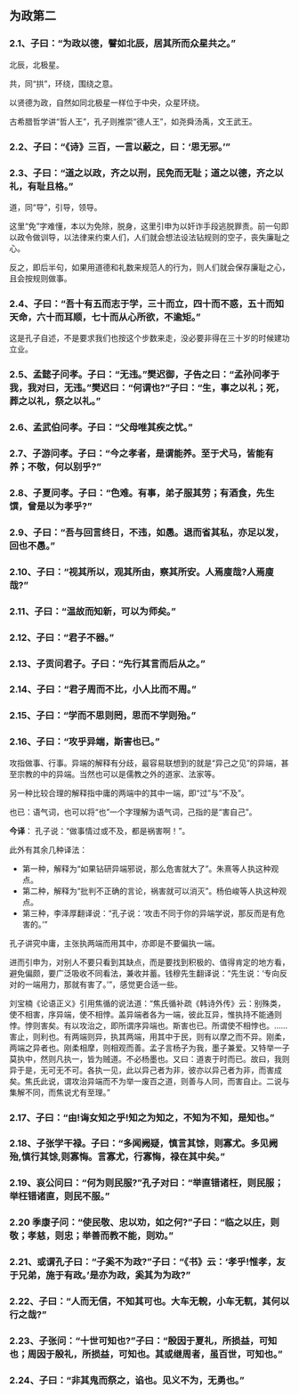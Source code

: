## 为政第二

### 2.1、子曰：“为政以德，譬如北辰，居其所而众星共之。”

北辰，北极星。

共，同“拱”，环绕，围绕之意。

以贤德为政，自然如同北极星一样位于中央，众星环绕。

古希腊哲学讲“哲人王”，孔子则推崇“德人王”，如尧舜汤禹，文王武王。

### 2.2、子曰：“《诗》三百，一言以蔽之，曰：‘思无邪。’”

### 2.3、子曰：“道之以政，齐之以刑，民免而无耻；道之以德，齐之以礼，有耻且格。”

道，同“导”，引导，领导。

这里“免”字难懂，本以为免除，脱身，这里引申为以奸诈手段逃脱罪责。前一句即以政令做训导，以法律来约束人们，人们就会想法设法钻规则的空子，丧失廉耻之心。

反之，即后半句，如果用道德和礼数来规范人的行为，则人们就会保存廉耻之心，且会按规则做事。

### 2.4、子曰：“吾十有五而志于学，三十而立，四十而不惑，五十而知天命，六十而耳顺，七十而从心所欲，不逾矩。”

这是孔子自述，不是要求我们也按这个步数来走，没必要非得在三十岁的时候建功立业。

### 2.5、孟懿子问孝。子曰：“无违。”樊迟御，子告之曰：“孟孙问孝于我，我对曰，无违。”樊迟曰：“何谓也?”子曰：“生，事之以礼；死，葬之以礼，祭之以礼。”

### 2.6、孟武伯问孝。子曰：“父母唯其疾之忧。”

### 2.7、子游问孝。子曰：“今之孝者，是谓能养。至于犬马，皆能有养；不敬，何以别乎?”

### 2.8、子夏问孝。子曰：“色难。有事，弟子服其劳；有酒食，先生馔，曾是以为孝乎?”

### 2.9、子曰：“吾与回言终日，不违，如愚。退而省其私，亦足以发，回也不愚。”

### 2.10、子曰：“视其所以，观其所由，察其所安。人焉廋哉?人焉廋哉?”

### 2.11、子曰：“温故而知新，可以为师矣。”

### 2.12、子曰：“君子不器。”

### 2.13、子贡问君子。子曰：“先行其言而后从之。”

### 2.14、子曰：“君子周而不比，小人比而不周。”

### 2.15、子曰：“学而不思则罔，思而不学则殆。”

### 2.16、子曰：“攻乎异端，斯害也已。”

攻指做事、行事。异端的解释有分歧，最容易联想到的就是“异己之见”的异端，甚至宗教的中的异端。当然也可以是儒教之外的道家、法家等。

另一种比较合理的解释指中庸的两端中的其中一端，即“过”与“不及”。
 
也已：语气词，也可以将“也”一个字理解为语气词，己指的是“害自己”。

**今译**： 
孔子说：“做事情过或不及，都是祸害啊！”。

此外有其余几种译法：

- 第一种，解释为“如果钻研异端邪说，那么危害就大了”。朱熹等人执这种观点。
- 第二种，解释为“批判不正确的言论，祸害就可以消灭”。杨伯峻等人执这种观点。
- 第三种，李泽厚翻译说：“孔子说：‘攻击不同于你的异端学说，那反而是有危害的。’”

孔子讲究中庸，主张执两端而用其中，亦即是不要偏执一端。

进而引申为，对别人不要只看到其缺点，而是要找到积极的、值得肯定的地方看，避免偏颇，要广泛吸收不同看法，兼收并蓄。钱穆先生翻译说：“先生说：‘专向反对的一端用力，那就有害了。’”，感觉更合适一些。

刘宝楠《论语正义》引用焦循的说法道：“焦氏循补疏《韩诗外传》云：别殊类，使不相害，序异端，使不相悖。盖异端者各为一端，彼此互异，惟执持不能通则悖。悖则害矣。有以攻治之，即所谓序异端也。斯害也已。所谓使不相悖也。……害止，则利也。有两端则异，执其两端，用其中于民，则有以摩之而不异。刚柔，两端之异者也。刚柔相摩，则相观而善。孟子言杨子为我，墨子兼爱。又特举一子莫执中，然则凡执一，皆为贼道。不必杨墨也。又曰：道衷于时而已。故曰，我则异于是，无可无不可。各执一见，此以异己者为非，彼亦以异己者为非，而害成矣。焦氏此说，谓攻治异端而不为举一废百之道，则善与人同，而害自止。二说与集解不同，而焦说尤有至理。”

### 2.17、子曰：“由!诲女知之乎!知之为知之，不知为不知，是知也。”

### 2.18、子张学干禄。子曰：“多闻阙疑，慎言其馀，则寡尤。多见阙殆,慎行其馀,则寡悔。言寡尤，行寡悔，禄在其中矣。”

### 2.19、哀公问曰：“何为则民服?”孔子对曰：“举直错诸枉，则民服；举枉错诸直，则民不服。”

### 2.20 季康子问：“使民敬、忠以劝，如之何?”子曰：“临之以庄，则敬；孝慈，则忠；举善而教不能，则劝。”

### 2.21、或谓孔子曰：“子奚不为政?”子曰：“《书》云：‘孝乎!惟孝，友于兄弟，施于有政。’是亦为政，奚其为为政?”

### 2.22、子曰：“人而无信，不知其可也。大车无輗，小车无軏，其何以行之哉?”

### 2.23、子张问：“十世可知也?”子曰：“殷因于夏礼，所损益，可知也；周因于殷礼，所损益，可知也。其或继周者，虽百世，可知也。”

### 2.24、子曰：“非其鬼而祭之，谄也。见义不为，无勇也。”